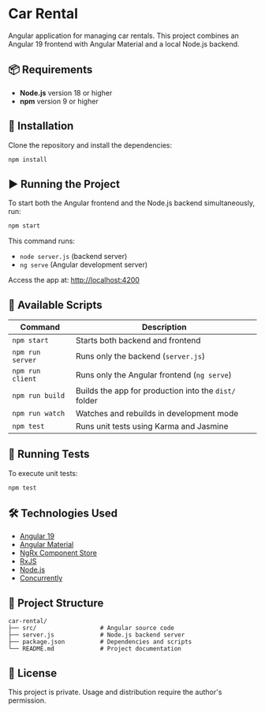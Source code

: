 # Car Rental

Angular application for managing car rentals. This project combines an Angular 19 frontend with Angular Material and a local Node.js backend.

## 📦 Requirements

- **Node.js** version 18 or higher
- **npm** version 9 or higher

## 🚀 Installation

Clone the repository and install the dependencies:

```bash
npm install
```

## ▶️ Running the Project

To start both the Angular frontend and the Node.js backend simultaneously, run:

```bash
npm start
```

This command runs:
- `node server.js` (backend server)
- `ng serve` (Angular development server)

Access the app at: [http://localhost:4200](http://localhost:4200)

## 🔧 Available Scripts

| Command            | Description                                              |
|--------------------|----------------------------------------------------------|
| `npm start`        | Starts both backend and frontend                         |
| `npm run server`   | Runs only the backend (`server.js`)                      |
| `npm run client`   | Runs only the Angular frontend (`ng serve`)              |
| `npm run build`    | Builds the app for production into the `dist/` folder    |
| `npm run watch`    | Watches and rebuilds in development mode                 |
| `npm test`         | Runs unit tests using Karma and Jasmine                  |

## 🧪 Running Tests

To execute unit tests:

```bash
npm test
```

## 🛠️ Technologies Used

- [Angular 19](https://angular.io/)
- [Angular Material](https://material.angular.io/)
- [NgRx Component Store](https://ngrx.io/guide/component-store)
- [RxJS](https://rxjs.dev/)
- [Node.js](https://nodejs.org/)
- [Concurrently](https://www.npmjs.com/package/concurrently)

## 📁 Project Structure

```
car-rental/
├── src/                  # Angular source code
├── server.js             # Node.js backend server
├── package.json          # Dependencies and scripts
└── README.md             # Project documentation
```

## 📄 License

This project is private. Usage and distribution require the author's permission.
